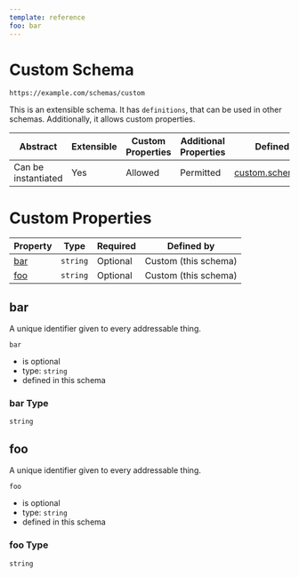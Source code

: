```yaml
---
template: reference
foo: bar
---
```


# Custom Schema

```
https://example.com/schemas/custom
```

This is an extensible schema. It has `definitions`, that can be used in other schemas. Additionally, it allows custom properties.

| Abstract | Extensible | Custom Properties | Additional Properties | Defined In |
|----------|------------|-------------------|-----------------------|------------|
| Can be instantiated | Yes | Allowed | Permitted | [custom.schema.json](custom.schema.json) |

# Custom Properties

| Property | Type | Required | Defined by |
|----------|------|----------|------------|
| [bar](#bar) | `string` | Optional | Custom (this schema) |
| [foo](#foo) | `string` | Optional | Custom (this schema) |

## bar

A unique identifier given to every addressable thing.

`bar`
* is optional
* type: `string`
* defined in this schema

### bar Type


`string`






## foo

A unique identifier given to every addressable thing.

`foo`
* is optional
* type: `string`
* defined in this schema

### foo Type


`string`





